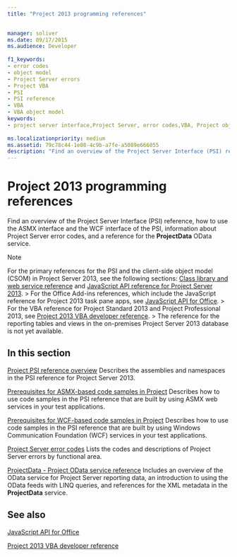 ```yaml
---
title: "Project 2013 programming references"

 
manager: soliver
ms.date: 09/17/2015
ms.audience: Developer
 
f1_keywords:
- error codes
- object model
- Project Server errors
- Project VBA
- PSI
- PSI reference
- VBA
- VBA object model
keywords:
- project server interface,Project Server, error codes,VBA, Project object model,Project 2013, platform,Visual Basic for Applications, Project object model,Object model, Project VBA,Project Server, PSI reference,PSI
 
ms.localizationpriority: medium
ms.assetid: 79c78c44-1e08-4c9b-a7fe-a5089e666055
description: "Find an overview of the Project Server Interface (PSI) reference, how to use the ASMX interface and the WCF interface of the PSI, information about Project Server error codes, and a reference for the ProjectData OData service."
---
```


# Project 2013 programming references

Find an overview of the Project Server Interface (PSI) reference, how to use the ASMX interface and the WCF interface of the PSI, information about Project Server error codes, and a reference for the **ProjectData** OData service. 
  
> [!NOTE]
> For the primary references for the PSI and the client-side object model (CSOM) in Project Server 2013, see the following sections: [Class library and web service reference](https://msdn.microsoft.com/library/ef1830e0-3c9a-4f98-aa0a-5556c298e7d1%28Office.15%29.aspx) and [JavaScript API reference for Project Server 2013](javascript-library-and-rest-reference-for-project-server-2013.md). > For the Office Add-ins references, which include the JavaScript reference for Project 2013 task pane apps, see [JavaScript API for Office](https://msdn.microsoft.com/library/fp142185.aspx). > For the VBA reference for Project Standard 2013 and Project Professional 2013, see [Project 2013 VBA developer reference](https://msdn.microsoft.com/library/jj235035.aspx). > The reference for the reporting tables and views in the on-premises Project Server 2013 database is not yet available. 
  
## In this section

[Project PSI reference overview](project-psi-reference-overview.md) Describes the assemblies and namespaces in the PSI reference for Project Server 2013. 
  
[Prerequisites for ASMX-based code samples in Project](prerequisites-for-asmx-based-code-samples-in-project.md) Describes how to use code samples in the PSI reference that are built by using ASMX web services in your test applications. 
  
[Prerequisites for WCF-based code samples in Project](prerequisites-for-wcf-based-code-samples-in-project.md) Describes how to use code samples in the PSI reference that are built by using Windows Communication Foundation (WCF) services in your test applications. 
  
[Project Server error codes](project-server-error-codes.md) Lists the codes and descriptions of Project Server errors by functional area. 
  
[ProjectData - Project OData service reference](https://msdn.microsoft.com/library/office/jj163015.aspx) Includes an overview of the OData service for Project Server reporting data, an introduction to using the OData feeds with LINQ queries, and references for the XML metadata in the **ProjectData** service. 
  
## See also



[JavaScript API for Office](https://msdn.microsoft.com/library/fp142185.aspx)
  
[Project 2013 VBA developer reference](https://msdn.microsoft.com/library/jj235035.aspx)

